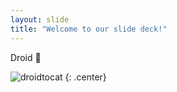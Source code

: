 ```yaml
---
layout: slide
title: "Welcome to our slide deck!"
---
```


Droid :robot:

![droidtocat](https://octodex.github.com/images/droidtocat.png)
{: .center}

